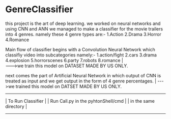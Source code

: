 # GenreClassifier
this project is the art of deep learning. 
we worked on neural networks and using CNN and ANN we managed to make a classifier for the movie trailers into 4 genres.
namely these 4 genre types are:-
  1.Action
  2.Drama
  3.Horror
  4.Romance
  
Main flow of classifier begins with a Convolution Neural Network which classifiy video into subcategories namely:-
  1.action/fight
  2.cars
  3.drama
  4.explosion
  5.horrorscenes
  6.party
  7.robots
  8.romance
|  
--->we train this model on DATASET MADE BY US ONLY.

next comes the part of Artificial Neural Network in which output of CNN is treated as input and we get output in the form of 4 genre percentages.
|
--->we trained this model on DATSET MADE BY US ONLY.


__________________________________________________
|           To Run Classifier                    |
|         Run Call.py in the pyhtonShell/cmd     |
|             in the same directory              |
__________________________________________________
